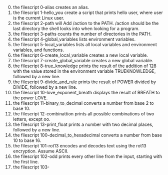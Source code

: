 0. the filescript 0-alias creates an alias.
1. the filescript 1-hello_you create a script that prints hello user, where user is the current Linux user.
2. the filescript 2-path will Add /action to the PATH. /action should be the last directory the shell looks into when looking for a program.
3. the filescript 3-paths counts the number of directories in the PATH.
4. the filescript 4-global_variables lists environment variables.
5. the filescript 5-local_variables lists all local variables and environment variables, and functions.
6. the filescript 6-create_local_variable creates a new local variable.
7. the filescript 7-create_global_variable creates a new global variable.
8. the filescript 8-true_knowledge prints the result of the addition of 128 with the value stored in the environment variable TRUEKNOWLEDGE, followed by a new line.
9. the filescript 9-divide_and_rule  prints the result of POWER divided by DIVIDE, followed by a new line.
10. the filescript 10-love_exponent_breath displays the result of BREATH to the power LOVE.
11. the filescript 11-binary_to_decimal converts a number from base 2 to base 10.
12. the filescript 12-combinattion prints all possible combinations of two letters, except oo.
13. the filescript 13-print_float prints a number with two decimal places, followed by a new line.
14. the filescript 100-decimal_to_hexadecimal converts a number from base 10 to base 16.
15. the filescript 101-rot13 encodes and decodes text using the rot13 encryption. Assume ASCII.
16. the filescript 102-odd prints every other line from the input, starting with the first line.
17. the filescript 103-